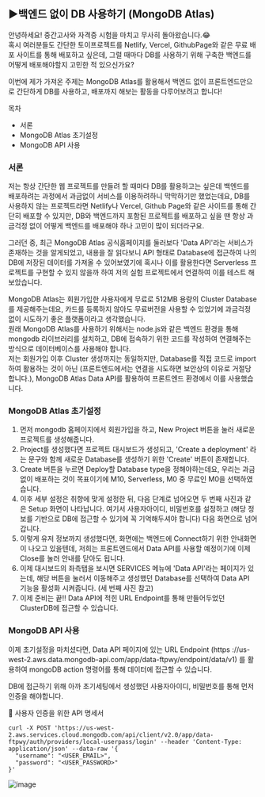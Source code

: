 ## ▶백엔드 없이 DB 사용하기 (MongoDB Atlas)

안녕하세요! 중간고사와 자격증 시험을 마치고 무사히 돌아왔습니다.😂  
혹시 여러분들도 간단한 토이프로젝트를 Netlify, Vercel, GithubPage와 같은 무료 배포 사이트를 통해 배포하고 싶은데, 그럴 때마다 DB를 사용하기 위해 구축한 백엔드를 어떻게 배포해야할지 고민한 적 있으신가요?

이번에 제가 가져온 주제는 MongoDB Atlas를 활용해서 백엔드 없이 프론트엔드만으로 간단하게 DB를 사용하고, 배포까지 해보는 활동을 다루어보려고 합니다!

목차
- 서론
- MongoDB Atlas 초기설정
- MongoDB API 사용

### 서론
저는 항상 간단한 웹 프로젝트를 만들려 할 때마다 DB를 활용하고는 싶은데 백엔드를 배포하려는 과정에서 과금없이 서비스를 이용하려하니 막막하기만 했었는데요, DB를 사용하지 않는 프로젝트라면 Netlify나 Vercel, Github Page와 같은 사이트를 통해 간단히 배포할 수 있지만, DB와 백엔드까지 포함된 프로젝트를 배포하고 싶을 땐 항상 과금걱정 없이 어떻게 백엔드를 배포해야 하나 고민이 많이 되더라구요.

그러던 중, 최근 MongoDB Atlas 공식홈페이지를 둘러보다 'Data API'라는 서비스가 존재하는 것을 알게되었고, 내용을 잘 읽다보니 API 형태로 Database에 접근하여 나의 DB에 저장된 데이터를 가져올 수 있어보였기에 혹시나 이를 활용한다면 Serverless 프로젝트를 구현할 수 있지 않을까 하여 저의 실험 프로젝트에서 연결하여 이를 테스트 해보았습니다.

MongoDB Atlas는 회원가입한 사용자에게 무료로 512MB 용량의 Cluster Database를 제공해주는데요, 카드를 등록하지 않아도 무료버전을 사용할 수 있었기에 과금걱정 없이 시도하기 좋은 플랫폼이라고 생각했습니다.  
원래 MongoDB Atlas를 사용하기 위해서는 node.js와 같은 백엔드 환경을 통해 mongodb 라이브러리를 설치하고, DB에 접속하기 위한 코드를 작성하여 연결해주는 방식으로 데이터베이스를 사용해야 합니다.  
저는 회원가입 이후 Cluster 생성까지는 동일하지만, Database를 직접 코드로 import하여 활용하는 것이 아닌 (프론트엔드에서는 연결을 시도하면 보안상의 이유로 거절당합니다.), MongoDB Atlas Data API를 활용하여 프론트엔드 환경에서 이를 사용했습니다.


### MongoDB Atlas 초기설정
1) 먼저 mongodb 홈페이지에서 회원가입을 하고, New Project 버튼을 눌러 새로운 프로젝트를 생성해줍니다.
2) Project를 생성했다면 프로젝트 대시보드가 생성되고, 'Create a deployment' 라는 문구와 함께 새로운 Database를 생성하기 위한 'Create' 버튼이 존재합니다.
3) Create 버튼을 누르면 Deploy할 Database type을 정해야하는데요, 우리는 과금없이 배포하는 것이 목표이기에 M10, Serverless, M0 중 무료인 M0을 선택하였습니다.
4) 이후 세부 설정은 취향에 맞게 설정한 뒤, 다음 단계로 넘어오면 두 번째 사진과 같은 Setup 화면이 나타납니다. 여기서 사용자아이디, 비밀번호를 설정하고 (해당 정보를 기반으로 DB에 접근할 수 있기에 꼭 기억해두셔야 합니다) 다음 화면으로 넘어갑니다.
5) 이렇게 유저 정보까지 생성했다면, 화면에는 백엔드에 Connect하기 위한 안내화면이 나오고 있을텐데, 저희는 프론트엔드에서 Data API를 사용할 예정이기에 이제 Close를 눌러 안내를 닫아도 됩니다.
6) 이제 대시보드의 좌측탭을 보시면 SERVICES 메뉴에 'Data API'라는 페이지가 있는데, 해당 버튼을 눌러서 이동해주고 생성했던 Database를 선택하여 Data API 기능을 활성화 시켜줍니다. (세 번째 사진 참고)
7) 이제 준비는 끝!! Data API에 적힌 URL Endpoint를 통해 만들어두었던 ClusterDB에 접근할 수 있습니다.


### MongoDB API 사용
이제 초기설정을 마치셨다면, Data API 페이지에 있는 URL Endpoint (https ://us-west-2.aws.data.mongodb-api.com/app/data-ftpwy/endpoint/data/v1) 를 활용하여 mongoDB action 명령어를 통해 데이터에 접근할 수 있습니다.

DB에 접근하기 위해 아까 초기세팅에서 생성했던 사용자아이디, 비밀번호를 통해 먼저 인증을 해야합니다.

🔽 사용자 인증을 위한 API 명세서
```
curl -X POST 'https://us-west-2.aws.services.cloud.mongodb.com/api/client/v2.0/app/data-ftpwy/auth/providers/local-userpass/login' --header 'Content-Type: application/json' --data-raw '{
  "username": "<USER_EMAIL>",
  "password": "<USER_PASSWORD>"
}'
```
![image](https://github.com/ChaeDoll/TIL/assets/108540812/8fadd20a-1c15-4c0b-9a00-c0835fa3f480)


<!-- 
MongoDB Atlas를 둘러보던 중, 프론트엔드(frontend) 환경에서 별도로 서버를 구축하지 않고 데이터베이스를 활용할 수 있는 방안을 찾아서, 토이프로젝트를 배포하고 싶은 분들에게 도움이 될 것 같은 내용을 들고와봤답니다. -->
